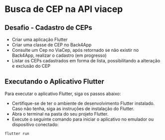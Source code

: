 # Busca de CEP na API viacep

## Desafio - Cadastro de CEPs
*   Criar uma aplicação Flutter
*   Criar uma classe de CEP по Back4App
*   Consulte um Cep no ViaCep, após retornado se não existir no Back4App, realizar o cadastro (em progresso)
*   Listar os CEPs cadastrados em forma de lista, possibilitando a alteração e exclusão do CEP

## Executando o Aplicativo Flutter

Para executar o aplicativo Flutter, siga os passos abaixo:
* Certifique-se de ter o ambiente de desenvolvimento Flutter instalado. Caso não tenha, siga as instruções de instalação do Flutter.
* Abra o terminal na pasta do seu projeto Flutter.
* Execute o seguinte comando para iniciar o aplicativo no emulador ou dispositivo conectado:

```
flutter run
```
